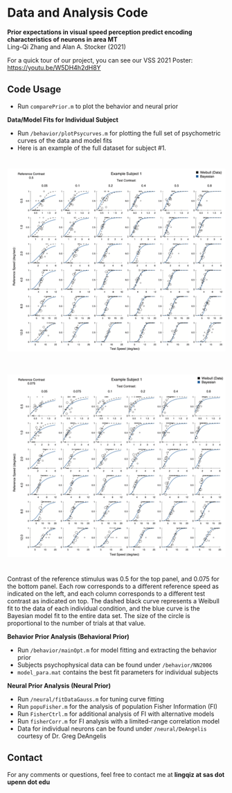 # Data and Analysis Code
**Prior expectations in visual speed perception predict encoding characteristics of neurons in area MT**  
Ling-Qi Zhang and Alan A. Stocker (2021)  

For a quick tour of our project, you can see our VSS 2021 Poster:  
https://youtu.be/W5DH4h2dH8Y

## Code Usage
- Run `comparePrior.m` to plot the behavior and neural prior

**Data/Model Fits for Individual Subject**
- Run `/behavior/plotPsycurves.m` for plotting the full set of psychometric curves of the data and model fits  
- Here is an example of the full dataset for subject #1. 
<img src="Sub1-1.png" width="800" vspace = "25">
<img src="Sub1-2.png" width="800" vspace = "25">  

Contrast of the reference stimulus was 0.5 for the top panel, and 0.075 for the bottom panel. Each row corresponds to a different reference speed as indicated on the left, and each column corresponds to a different test contrast as indicated on top. The dashed black curve represents a Weibull fit to the data of each individual condition, and the blue curve is the Bayesian model fit to the entire data set. The size of the circle is proportional to the number of trials at that value.    

**Behavior Prior Analysis (Behavioral Prior)**
- Run `/behavior/mainOpt.m` for model fitting and extracting the behavior prior
- Subjects psychophysical data can be found under `/behavior/NN2006` 
- `model_para.mat` contains the best fit parameters for individual subjects

**Neural Prior Analysis (Neural Prior)**
- Run `/neural/fitDataGauss.m` for tuning curve fitting 
- Run `popuFisher.m` for the analysis of population Fisher Information (FI)
- Run `FisherCtrl.m` for additional analysis of FI with alternative models
- Run `fisherCorr.m` for FI analysis with a limited-range correlation model
- Data for individual neurons can be found under `/neural/DeAngelis` courtesy of Dr. Greg DeAngelis

## Contact 
For any comments or questions, feel free to contact me at **lingqiz at sas dot upenn dot edu**
